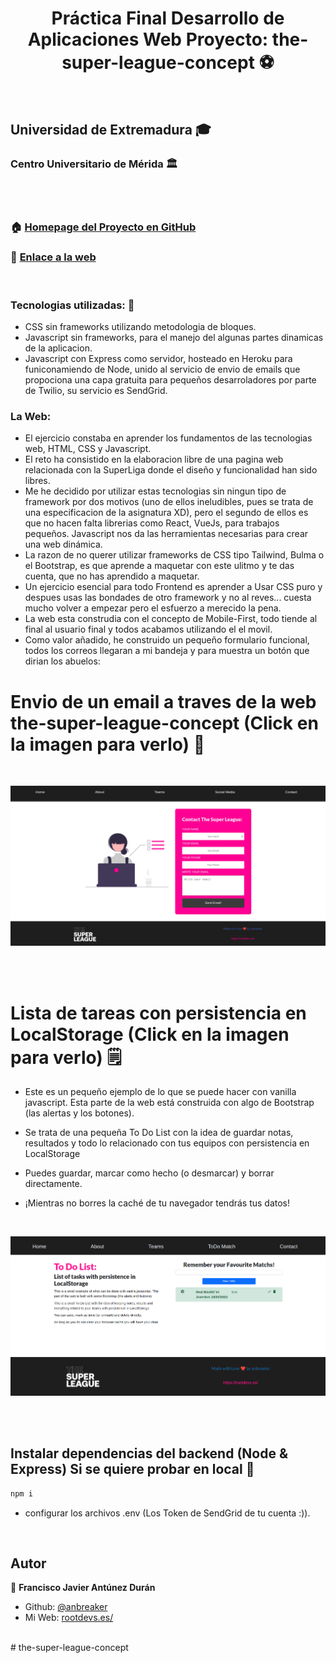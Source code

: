 <h1 align="center">Práctica Final Desarrollo de Aplicaciones Web Proyecto: the-super-league-concept ⚽</h1>

<br>

## Universidad de Extremadura 🎓

### Centro Universitario de Mérida 🏛️

<br>

<br>

### 🏠 [Homepage del Proyecto en GitHub](https://github.com/anbreaker/the-super-league-concept)

### 🔗 [Enlace a la web](https://anbreaker.github.io/the-super-league-concept/)

<br>

### Tecnologias utilizadas: 🔨

- CSS sin frameworks utilizando metodologia de bloques.
- Javascript sin frameworks, para el manejo del algunas partes dinamicas de la aplicacion.
- Javascript con Express como servidor, hosteado en Heroku para funiconamiendo de Node, unido al servicio de envio de emails que propociona una capa gratuita para pequeños desarroladores por parte de Twilio, su servicio es SendGrid.

### La Web:

- El ejercicio constaba en aprender los fundamentos de las tecnologias web, HTML, CSS y Javascript.
- El reto ha consistido en la elaboracion libre de una pagina web relacionada con la SuperLiga donde el diseño y funcionalidad han sido libres.
- Me he decidido por utilizar estas tecnologias sin ningun tipo de framework por dos motivos (uno de ellos ineludibles, pues se trata de una especificacion de la asignatura XD), pero el segundo de ellos es que no hacen falta librerias como React, VueJs, para trabajos pequeños. Javascript nos da las herramientas necesarias para crear una web dinámica.
- La razon de no querer utilizar frameworks de CSS tipo Tailwind, Bulma o el Bootstrap, es que aprende a maquetar con este ulitmo y te das cuenta, que no has aprendido a maquetar.
- Un ejercicio esencial para todo Frontend es aprender a Usar CSS puro y despues usas las bondades de otro framework y no al reves... cuesta mucho volver a empezar pero el esfuerzo a merecido la pena.
- La web esta construdia con el concepto de Mobile-First, todo tiende al final al usuario final y todos acabamos utilizando el el movil.
- Como valor añadido, he construido un pequeño formulario funcional, todos los correos llegaran a mi bandeja y para muestra un botón que dirian los abuelos:

# Envio de un email a traves de la web the-super-league-concept (Click en la imagen para verlo) 📼

<br>

[![](https://github.com/anbreaker/the-super-league-concept/blob/main/img/formTheSuperLeague.png?raw=true)](https://www.youtube.com/watch?v=nwRJLUN9BLY)

<br><br>

# Lista de tareas con persistencia en LocalStorage (Click en la imagen para verlo) 🗒️

- Este es un pequeño ejemplo de lo que se puede hacer con vanilla javascript. Esta parte de la web está construida con algo de Bootstrap (las alertas y los botones).

- Se trata de una pequeña To Do List con la idea de guardar notas, resultados y todo lo relacionado con tus equipos con persistencia en LocalStorage

- Puedes guardar, marcar como hecho (o desmarcar) y borrar directamente.

- ¡Mientras no borres la caché de tu navegador tendrás tus datos!

<br>

[![](https://github.com/anbreaker/the-super-league-concept/blob/main/img/toDoList.png?raw=true)](https://youtu.be/aJJC4oVgUOY)

<br><br>

## Instalar dependencias del backend (Node & Express) Si se quiere probar en local 🔧

```sh
npm i
```

- configurar los archivos .env (Los Token de SendGrid de tu cuenta :)).

<br>

## Autor

👤 **Francisco Javier Antúnez Durán**

- Github: [@anbreaker](https://github.com/anbreaker)
- Mi Web: [rootdevs.es/](https://rootdevs.es/)

<br>
# the-super-league-concept
